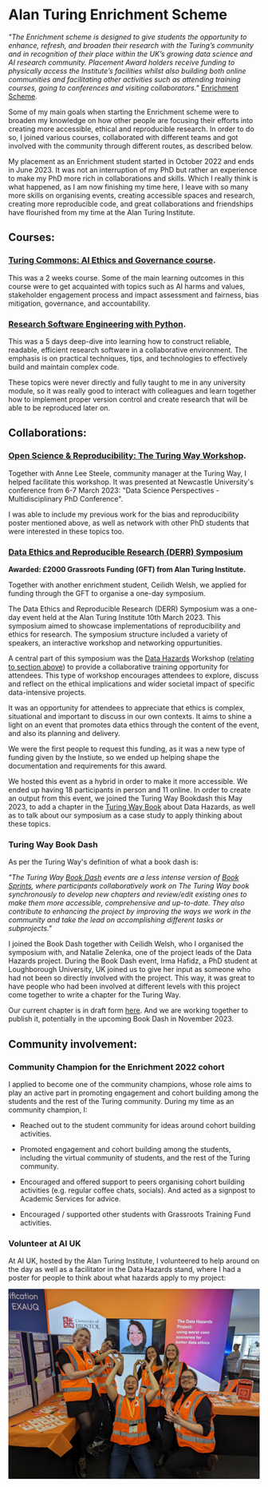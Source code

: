 # Alan Turing Enrichment Scheme

*"The Enrichment scheme is designed to give students the opportunity to enhance, refresh, and broaden their research with the Turing’s community and in recognition of their place within the UK’s growing data science and AI research community. Placement Award holders receive funding to physically access the Institute’s facilities whilst also building both online communities and facilitating other activities such as attending training courses, going to conferences and visiting collaborators."* [Enrichment Scheme](https://www.turing.ac.uk/work-turing/studentships/enrichment).

Some of my main goals when starting the Enrichment scheme were to broaden my knowledge on how other people are focusing their efforts into creating more accessible, ethical and reproducible research. In order to do so, I joined various courses, collaborated with different teams and got involved with the community through different routes, as described below.

My placement as an Enrichment student started in October 2022 and ends in June 2023. It was not an interruption of my PhD but rather an experience to make my PhD more rich in collaborations and skills. Which I really think is what happened, as I am now finishing my time here, I leave with so many more skills on organising events, creating accessible spaces and research, creating more reproducible code, and great collaborations and friendships have flourished from my time at the Alan Turing Institute.

## Courses:

### **[Turing Commons: AI Ethics and Governance course](https://www.eventsforce.net/turingevents/frontend/reg/thome.csp?pageID=81509&eventID=232&traceRedir=2)**. 

This was a 2 weeks course. Some of the main learning outcomes in this course were to get acquainted with topics such as AI harms and values, stakeholder engagement process and impact assessment and fairness, bias mitigation, governance, and accountability.

### **[Research Software Engineering with Python](https://alan-turing-institute.github.io/rse-course/html/index.html)**.

This was a 5 days deep-dive into learning how to construct reliable, readable, efficient research software in a collaborative environment. The emphasis is on practical techniques, tips, and technologies to effectively build and maintain complex code. 

These topics were never directly and fully taught to me in any university module, so it was really good to interact with colleagues and learn together how to implement proper version control and create research that will be able to be reproduced later on.

## Collaborations:

### **[Open Science & Reproducibility: The Turing Way Workshop](https://zenodo.org/record/7704563#.ZAdfCLTP2CM).**

Together with Anne Lee Steele, community manager at the Turing Way, I helped facilitate this workshop. It was presented at Newcastle University's conference from 6-7 March 2023: "Data Science Perspectives - Multidisciplinary PhD Conference".

I was able to include my previous work for the bias and reproducibility poster mentioned above, as well as network with other PhD students that were interested in these topics too. 

### **[Data Ethics and Reproducible Research (DERR) Symposium](https://www.eventbrite.co.uk/e/online-data-hazards-ethics-and-reproducibility-one-day-symposium-tickets-517490858087?keep_tld=1)**

**Awarded: £2000 Grassroots Funding (GFT) from Alan Turing Institute.**

Together with another enrichment student, Ceilidh Welsh, we applied for funding through the GFT to organise a one-day symposium.

The Data Ethics and Reproducible Research (DERR) Symposium was a one-day event held at the Alan Turing Institute 10th March 2023. This symposium aimed to showcase implementations of  reproducibility and ethics for research.
The symposium structure included a variety of speakers, an interactive workshop and networking oppurtunities.

A central part of this symposium was the [Data Hazards](https://datahazards.com/index.html) Workshop ([relating to section above](#data-hazards-workshop)) to provide a collaborative training opportunity for attendees. This type of workshop encourages attendees to explore, discuss and reflect on the ethical implications and wider societal impact of specific data-intensive projects. 

It was an opportunity for attendees to appreciate that ethics is complex, situational and important to discuss in our own contexts. It aims to shine a light on an event that promotes data ethics through the content of the event, and also its planning and delivery.

We were the first people to request this funding, as it was a new type of funding given by the Instiute, so we ended up helping shape the documentation and requirements for this award. 

We hosted this event as a hybrid in order to make it more accessible. We ended up having 18 participants in person and 11 online. In order to create an output from this event, we joined the Turing Way Bookdash this May 2023, to add a chapter in the [Turing Way Book](https://the-turing-way.netlify.app/index.html) about Data Hazards, as well as to talk about our symposium as a case study to apply thinking about these topics.

### **Turing Way Book Dash**

As per the Turing Way's definition of what a book dash is: 

*"The Turing Way [Book Dash](https://the-turing-way.netlify.app/community-handbook/bookdash.html) events are a less intense version of [Book Sprints](https://en.wikipedia.org/wiki/Book_sprint), where participants collaboratively work on The Turing Way book synchronously to develop new chapters and review/edit existing ones to make them more accessible, comprehensive and up-to-date. They also contribute to enhancing the project by improving the ways we work in the community and take the lead on accomplishing different tasks or subprojects."*

I joined the Book Dash together with Ceilidh Welsh, who I organised the symposium with, and Natalie Zelenka, one of the project leads of the Data Hazards project. During the Book Dash event, Irma Hafidz, a PhD student at Loughborough University, UK joined us to give her input as someone who had not been so directly involved with the project. This way, it was great to have people who had been involved at different levels with this project come together to write a chapter for the Turing Way.

Our current chapter is in draft form [here](https://hackmd.io/@7D_si7-qQwKdepUrj7_AzA/DH_chapter). And we are working together to publish it, potentially in the upcoming Book Dash in  November 2023. 


## Community involvement:

### **Community Champion for the Enrichment 2022 cohort**

I applied to become one of the community champions, whose role aims to play an active part in promoting engagement and cohort building among the students and the rest of the Turing community. During my time as an community champion, I:

- Reached out to the student community for ideas around cohort building activities.

- Promoted engagement and cohort building among the students, including the virtual community of students, and the rest of the Turing community.

- Encouraged and offered support to peers organising cohort building activities (e.g. regular coffee chats, socials). And acted as a signpost to Academic Services for advice.

- Encouraged / supported other students with Grassroots Training Fund activities. 

### **Volunteer at AI UK**

At AI UK, hosted by the Alan Turing Institute, I volunteered to help around on the day as well as a facilitator in the Data Hazards stand, where I had a poster for people to think about what hazards apply to my project:

![The volunteer team facing the camera with Nina in a screen behind them because she could not attend in person. The team is wearing high-viz vests with the Data Hazards logo on their chest.](DH_group.JPG "Data Hazards Volunteer team")
